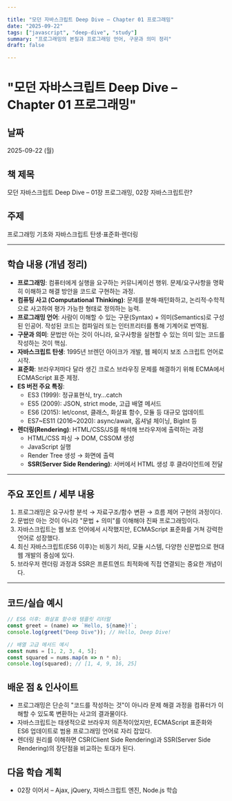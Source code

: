 ```yaml
---

title: "모던 자바스크립트 Deep Dive – Chapter 01 프로그래밍"
date: "2025-09-22"
tags: ["javascript", "deep-dive", "study"]
summary: "프로그래밍의 본질과 프로그래밍 언어, 구문과 의미 정리"
draft: false

---
```


# "모던 자바스크립트 Deep Dive – Chapter 01 프로그래밍"

## 날짜
2025-09-22 (월)

## 책 제목
모던 자바스크립트 Deep Dive – 01장 프로그래밍, 02장 자바스크립트란?

## 주제
프로그래밍 기초와 자바스크립트 탄생·표준화·렌더링

---

## 학습 내용 (개념 정리)

- **프로그래밍**: 컴퓨터에게 실행을 요구하는 커뮤니케이션 행위. 문제/요구사항을 명확히 이해하고 해결 방안을 코드로 구현하는 과정.
- **컴퓨팅 사고 (Computational Thinking)**: 문제를 분해·패턴화하고, 논리적·수학적으로 사고하여 평가 가능한 형태로 정의하는 능력.
- **프로그래밍 언어**: 사람이 이해할 수 있는 구문(Syntax) + 의미(Semantics)로 구성된 인공어. 작성된 코드는 컴파일러 또는 인터프리터를 통해 기계어로 번역됨.
- **구문과 의미**: 문법만 아는 것이 아니라, 요구사항을 실현할 수 있는 의미 있는 코드를 작성하는 것이 핵심.
- **자바스크립트 탄생**: 1995년 브렌던 아이크가 개발, 웹 페이지 보조 스크립트 언어로 시작.
- **표준화**: 브라우저마다 달라 생긴 크로스 브라우징 문제를 해결하기 위해 ECMA에서 ECMAScript 표준 제정.
- **ES 버전 주요 특징**:
  - ES3 (1999): 정규표현식, try...catch
  - ES5 (2009): JSON, strict mode, 고급 배열 메서드
  - ES6 (2015): let/const, 클래스, 화살표 함수, 모듈 등 대규모 업데이트
  - ES7~ES11 (2016~2020): async/await, 옵셔널 체이닝, BigInt 등
- **렌더링(Rendering)**: HTML/CSS/JS를 해석해 브라우저에 출력하는 과정  
  - HTML/CSS 파싱 → DOM, CSSOM 생성  
  - JavaScript 실행  
  - Render Tree 생성 → 화면에 출력  
  - **SSR(Server Side Rendering)**: 서버에서 HTML 생성 후 클라이언트에 전달

---

## 주요 포인트 / 세부 내용

1. 프로그래밍은 요구사항 분석 → 자료구조/함수 변환 → 흐름 제어 구현의 과정이다.
2. 문법만 아는 것이 아니라 "문법 + 의미"를 이해해야 진짜 프로그래밍이다.
3. 자바스크립트는 웹 보조 언어에서 시작했지만, ECMAScript 표준화를 거쳐 강력한 언어로 성장했다.
4. 최신 자바스크립트(ES6 이후)는 비동기 처리, 모듈 시스템, 다양한 신문법으로 현대 웹 개발의 중심에 있다.
5. 브라우저 렌더링 과정과 SSR은 프론트엔드 최적화에 직접 연결되는 중요한 개념이다.

---

## 코드/실습 예시

```js
// ES6 이후: 화살표 함수와 템플릿 리터럴
const greet = (name) => `Hello, ${name}!`;
console.log(greet("Deep Dive")); // Hello, Deep Dive!

// 배열 고급 메서드 예시
const nums = [1, 2, 3, 4, 5];
const squared = nums.map(n => n * n);
console.log(squared); // [1, 4, 9, 16, 25]
```

## 배운 점 & 인사이트
- 프로그래밍은 단순히 "코드를 작성하는 것"이 아니라 문제 해결 과정을 컴퓨터가 이해할 수 있도록 변환하는 사고의 결과물이다.
- 자바스크립트는 태생적으로 브라우저 의존적이었지만, ECMAScript 표준화와 ES6 업데이트로 범용 프로그래밍 언어로 자리 잡았다.
- 렌더링 원리를 이해하면 CSR(Client Side Rendering)과 SSR(Server Side Rendering)의 장단점을 비교하는 토대가 된다.

## 다음 학습 계획
- 02장 이어서 – Ajax, jQuery, 자바스크립트 엔진, Node.js 학습